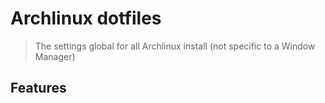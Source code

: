 # Archlinux dotfiles

> The settings global for all Archlinux install (not specific to a Window Manager)

## Features

